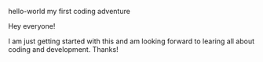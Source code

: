 hello-world
my first coding adventure

Hey everyone! 

I am just getting started with this and am looking forward to learing all about coding and development. Thanks!
